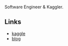 Software Engineer & Kaggler.

## Links

- [kaggle](https://www.kaggle.com/tea1013)
- [blog](https://teadev.netlify.app/)

